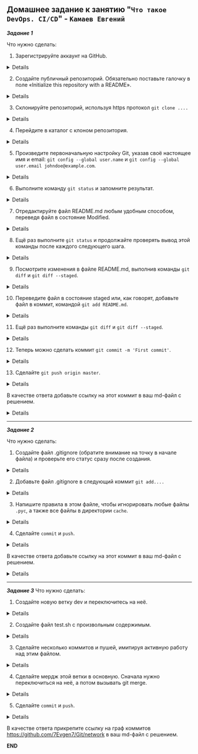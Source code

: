 ## Домашнее задание к занятию "`Что такое DevOps. CI/CD`" - `Камаев Евгений`


***Задание 1***

Что нужно сделать:
1. Зарегистрируйте аккаунт на GitHub.

<details>
   
![Screnshot](https://github.com/7Evgen7/Netology/blob/main/JPG/7_05-Git/7_05_1_1.jpg)
   
</details>


2. Создайте публичный репозиторий. Обязательно поставьте галочку в поле «Initialize this repository with a README».

<details>

![Screnshot](https://github.com/7Evgen7/Netology/blob/main/JPG/7_05-Git/7_05_1_2.jpg)

![Screnshot](https://github.com/7Evgen7/Netology/blob/main/JPG/7_05-Git/7_05_1_2_.jpg)   

![Screnshot](https://github.com/7Evgen7/Netology/blob/main/JPG/7_05-Git/7_05_1_2_1.jpg)   
   
</details>

3. Склонируйте репозиторий, используя https протокол `git clone ....`

<details>

![Screnshot](https://github.com/7Evgen7/Netology/blob/main/JPG/7_05-Git/7_05_1_3.jpg)

![Screnshot](https://github.com/7Evgen7/Netology/blob/main/JPG/7_05-Git/7_05_1_3_.jpg)
   
</details>

4. Перейдите в каталог с клоном репозитория.

<details>

![Screnshot](https://github.com/7Evgen7/Netology/blob/main/JPG/7_05-Git/7_05_1_4.jpg)

</details>

5. Произведите первоначальную настройку Git, указав своё настоящее имя и email: `git config --global user.name` и `git config --global user.email johndoe@example.com`.

<details>

![Screnshot](https://github.com/7Evgen7/Netology/blob/main/JPG/7_05-Git/7_05_1_5.jpg)

</details>

6. Выполните команду `git status` и запомните результат.

<details>

![Screnshot](https://github.com/7Evgen7/Netology/blob/main/JPG/7_05-Git/7_05_1_6.jpg)

</details>

7. Отредактируйте файл README.md любым удобным способом, переведя файл в состояние Modified.

<details>

![Screnshot](https://github.com/7Evgen7/Netology/blob/main/JPG/7_05-Git/7_05_1_7.jpg)

</details>

8. Ещё раз выполните `git status` и продолжайте проверять вывод этой команды после каждого следующего шага.

<details>

![Screnshot](https://github.com/7Evgen7/Netology/blob/main/JPG/7_05-Git/7_05_1_8.jpg)

</details>

9. Посмотрите изменения в файле README.md, выполнив команды `git diff` и `git diff --staged`.

<details>

![Screnshot](https://github.com/7Evgen7/Netology/blob/main/JPG/7_05-Git/7_05_1_9.jpg)

</details>

10. Переведите файл в состояние staged или, как говорят, добавьте файл в коммит, командой `git add README.md`.

<details>

![Screnshot](https://github.com/7Evgen7/Netology/blob/main/JPG/7_05-Git/7_05_1_10.jpg)

</details>

11. Ещё раз выполните команды `git diff` и `git diff --staged`.

<details>

![Screnshot](https://github.com/7Evgen7/Netology/blob/main/JPG/7_05-Git/7_05_1_11.jpg)

</details>

12. Теперь можно сделать коммит `git commit -m 'First commit'`.

<details>

![Screnshot](https://github.com/7Evgen7/Netology/blob/main/JPG/7_05-Git/7_05_1_12.jpg)

</details>

13. Сделайте `git push origin master`.

<details>

![Screnshot](https://github.com/7Evgen7/Netology/blob/main/JPG/7_05-Git/7_05_1_13.jpg)

</details>

В качестве ответа добавьте ссылку на этот коммит в ваш md-файл с решением.

<details>
   
![Commit "edit README.md"](https://github.com/7Evgen7/Git/commit/aeb92d3e176003ec37acc92db71b5e00a3adce89)
   
</details>

---

***Задание 2***

Что нужно сделать:
1. Создайте файл .gitignore (обратите внимание на точку в начале файла) и проверьте его статус сразу после создания.

<details>

![Screnshot](https://github.com/7Evgen7/Netology/blob/main/JPG/7_05-Git/7_05_2_1.jpg)

</details>

2. Добавьте файл .gitignore в следующий коммит `git add....`

<details>

![Screnshot](https://github.com/7Evgen7/Netology/blob/main/JPG/7_05-Git/7_05_2_2.jpg)

</details>

3. Напишите правила в этом файле, чтобы игнорировать любые файлы `.pyc`, а также все файлы в директории `cache`.

<details>

![Screnshot](https://github.com/7Evgen7/Netology/blob/main/JPG/7_05-Git/7_05_2_3.jpg)

</details>

4. Сделайте `commit` и `push`.

<details>

![Screnshot](https://github.com/7Evgen7/Netology/blob/main/JPG/7_05-Git/7_05_2_4.jpg)
   
![Screnshot](https://github.com/7Evgen7/Netology/blob/main/JPG/7_05-Git/7_05_2_4_.jpg)

</details>

В качестве ответа добавьте ссылку на этот коммит в ваш md-файл с решением.

<details>
   
![Commit and push .gitignore](https://github.com/7Evgen7/Git/commit/85a5d80cd2cdafc56ae0d3f6ce4cd7eee721bcf3)
   
</details>

---

***Задание 3***
Что нужно сделать:

1. Создайте новую ветку dev и переключитесь на неё.

<details>

![Screnshot](https://github.com/7Evgen7/Netology/blob/main/JPG/7_05-Git/7_05_3_1.jpg)

</details>

2. Создайте файл test.sh с произвольным содержимым.

<details>

![Screnshot](https://github.com/7Evgen7/Netology/blob/main/JPG/7_05-Git/7_05_3_2.jpg)

</details>

3. Сделайте несколько коммитов и пушей, имитируя активную работу над этим файлом.

<details>

![Screnshot](https://github.com/7Evgen7/Netology/blob/main/JPG/7_05-Git/7_05_3_3.jpg)

</details>

4. Сделайте мердж этой ветки в основную. Сначала нужно переключиться на неё, а потом вызывать git merge.

<details>

![Screnshot](https://github.com/7Evgen7/Netology/blob/main/JPG/7_05-Git/7_05_3_4.jpg)

</details>

5. Сделайте `commit` и `push`.

<details>

![Screnshot](https://github.com/7Evgen7/Netology/blob/main/JPG/7_05-Git/7_05_3_5.jpg)

</details>

В качестве ответа прикрепите ссылку на граф коммитов https://github.com/7Evgen7/Git/network в ваш md-файл с решением.


**END**
